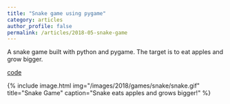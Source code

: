 ```yaml
---
title: "Snake game using pygame"
category: articles
author_profile: false
permalink: /articles/2018-05-snake-game
---
```


<p>
A snake game built with python and pygame. The target is to eat apples and grow bigger. 

[code](https://github.com/ioarun/pygame-robotics/tree/master/slither)
</p>
{% include image.html img="/images/2018/games/snake/snake.gif" title="Snake Game" caption="Snake eats apples and grows bigger!" %}
 
 
